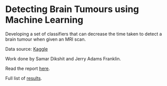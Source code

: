 # Detecting Brain Tumours using Machine Learning
Developing a set of classifiers that can decrease the time taken to detect a brain tumour when given an MRI scan.

Data source: [Kaggle](https://www.kaggle.com/jakeshbohaju/brain-tumor)

Work done by Samar Dikshit and Jerry Adams Franklin.

Read the report [here](https://samar14641.github.io/resources/Detecting%20Brain%20Tumours%20using%20Machine%20Learning.pdf).

Full list of [results](https://github.com/samar14641/brain-tumour-detection/blob/main/Results.pdf).